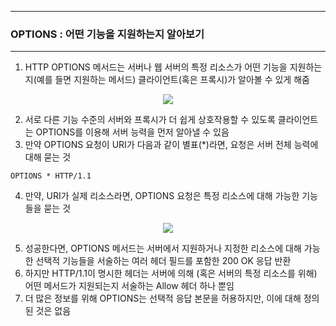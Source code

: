 -----
### OPTIONS : 어떤 기능을 지원하는지 알아보기
-----
1. HTTP OPTIONS 메서드는 서버나 웹 서버의 특정 리소스가 어떤 기능을 지원하는지(예를 들면 지원하는 메서드) 클라이언트(혹은 프록시)가 알아볼 수 있게 해줌
<div align="center">
<img src="https://github.com/user-attachments/assets/05c1368f-6d6f-40a0-994d-9c2eabc576c4">
</div>

2. 서로 다른 기능 수준의 서버와 프록시가 더 쉽게 상호작용할 수 있도록 클라이언트는 OPTIONS를 이용해 서버 능력을 먼저 알아낼 수 있음
3. 만약 OPTIONS 요청이 URI가 다음과 같이 별표(*)라면, 요청은 서버 전체 능력에 대해 묻는 것
```
OPTIONS * HTTP/1.1
```

4. 만약, URI가 실제 리소스라면, OPTIONS 요청은 특정 리소스에 대해 가능한 기능들을 묻는 것
<div align="center">
<img src="https://github.com/user-attachments/assets/9883be3e-76e6-45a6-b957-59f2f2230649">
</div>

5. 성공한다면, OPTIONS 메서드는 서버에서 지원하거나 지정한 리소스에 대해 가능한 선택적 기능들을 서술하는 여러 헤더 필드를 포함한 200 OK 응답 반환
6. 하지만 HTTP/1.1이 명시한 헤더는 서버에 의해 (혹은 서버의 특정 리소스를 위해) 어떤 메서드가 지원되는지 서술하는 Allow 헤더 하나 뿐임
7. 더 많은 정보를 위해 OPTIONS는 선택적 응답 본문을 허용하지만, 이에 대해 정의된 것은 없음
